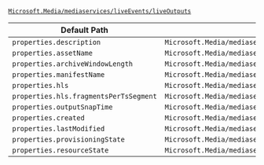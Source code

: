 [`Microsoft.Media/mediaservices/liveEvents/liveOutputs`](https://docs.microsoft.com/en-us/azure/templates/microsoft.media/mediaservices/liveevents/liveoutputs)

| Default Path | Alias |
|---|---|
| `properties.description` | `Microsoft.Media/mediaservices/liveEvents/liveOutputs/description` |
| `properties.assetName` | `Microsoft.Media/mediaservices/liveEvents/liveOutputs/assetName` |
| `properties.archiveWindowLength` | `Microsoft.Media/mediaservices/liveEvents/liveOutputs/archiveWindowLength` |
| `properties.manifestName` | `Microsoft.Media/mediaservices/liveEvents/liveOutputs/manifestName` |
| `properties.hls` | `Microsoft.Media/mediaservices/liveEvents/liveOutputs/hls` |
| `properties.hls.fragmentsPerTsSegment` | `Microsoft.Media/mediaservices/liveEvents/liveOutputs/hls.fragmentsPerTsSegment` |
| `properties.outputSnapTime` | `Microsoft.Media/mediaservices/liveEvents/liveOutputs/outputSnapTime` |
| `properties.created` | `Microsoft.Media/mediaservices/liveEvents/liveOutputs/created` |
| `properties.lastModified` | `Microsoft.Media/mediaservices/liveEvents/liveOutputs/lastModified` |
| `properties.provisioningState` | `Microsoft.Media/mediaservices/liveEvents/liveOutputs/provisioningState` |
| `properties.resourceState` | `Microsoft.Media/mediaservices/liveEvents/liveOutputs/resourceState` |

